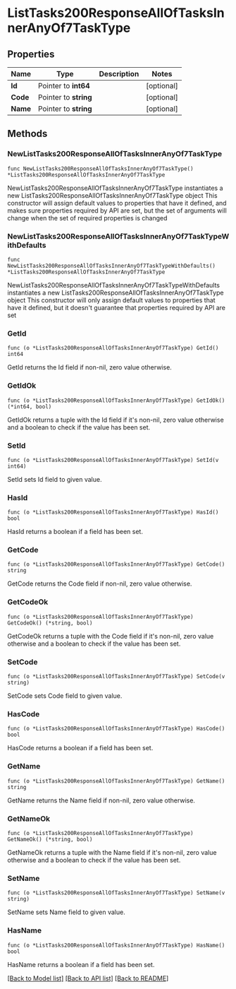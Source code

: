 # ListTasks200ResponseAllOfTasksInnerAnyOf7TaskType

## Properties

Name | Type | Description | Notes
------------ | ------------- | ------------- | -------------
**Id** | Pointer to **int64** |  | [optional] 
**Code** | Pointer to **string** |  | [optional] 
**Name** | Pointer to **string** |  | [optional] 

## Methods

### NewListTasks200ResponseAllOfTasksInnerAnyOf7TaskType

`func NewListTasks200ResponseAllOfTasksInnerAnyOf7TaskType() *ListTasks200ResponseAllOfTasksInnerAnyOf7TaskType`

NewListTasks200ResponseAllOfTasksInnerAnyOf7TaskType instantiates a new ListTasks200ResponseAllOfTasksInnerAnyOf7TaskType object
This constructor will assign default values to properties that have it defined,
and makes sure properties required by API are set, but the set of arguments
will change when the set of required properties is changed

### NewListTasks200ResponseAllOfTasksInnerAnyOf7TaskTypeWithDefaults

`func NewListTasks200ResponseAllOfTasksInnerAnyOf7TaskTypeWithDefaults() *ListTasks200ResponseAllOfTasksInnerAnyOf7TaskType`

NewListTasks200ResponseAllOfTasksInnerAnyOf7TaskTypeWithDefaults instantiates a new ListTasks200ResponseAllOfTasksInnerAnyOf7TaskType object
This constructor will only assign default values to properties that have it defined,
but it doesn't guarantee that properties required by API are set

### GetId

`func (o *ListTasks200ResponseAllOfTasksInnerAnyOf7TaskType) GetId() int64`

GetId returns the Id field if non-nil, zero value otherwise.

### GetIdOk

`func (o *ListTasks200ResponseAllOfTasksInnerAnyOf7TaskType) GetIdOk() (*int64, bool)`

GetIdOk returns a tuple with the Id field if it's non-nil, zero value otherwise
and a boolean to check if the value has been set.

### SetId

`func (o *ListTasks200ResponseAllOfTasksInnerAnyOf7TaskType) SetId(v int64)`

SetId sets Id field to given value.

### HasId

`func (o *ListTasks200ResponseAllOfTasksInnerAnyOf7TaskType) HasId() bool`

HasId returns a boolean if a field has been set.

### GetCode

`func (o *ListTasks200ResponseAllOfTasksInnerAnyOf7TaskType) GetCode() string`

GetCode returns the Code field if non-nil, zero value otherwise.

### GetCodeOk

`func (o *ListTasks200ResponseAllOfTasksInnerAnyOf7TaskType) GetCodeOk() (*string, bool)`

GetCodeOk returns a tuple with the Code field if it's non-nil, zero value otherwise
and a boolean to check if the value has been set.

### SetCode

`func (o *ListTasks200ResponseAllOfTasksInnerAnyOf7TaskType) SetCode(v string)`

SetCode sets Code field to given value.

### HasCode

`func (o *ListTasks200ResponseAllOfTasksInnerAnyOf7TaskType) HasCode() bool`

HasCode returns a boolean if a field has been set.

### GetName

`func (o *ListTasks200ResponseAllOfTasksInnerAnyOf7TaskType) GetName() string`

GetName returns the Name field if non-nil, zero value otherwise.

### GetNameOk

`func (o *ListTasks200ResponseAllOfTasksInnerAnyOf7TaskType) GetNameOk() (*string, bool)`

GetNameOk returns a tuple with the Name field if it's non-nil, zero value otherwise
and a boolean to check if the value has been set.

### SetName

`func (o *ListTasks200ResponseAllOfTasksInnerAnyOf7TaskType) SetName(v string)`

SetName sets Name field to given value.

### HasName

`func (o *ListTasks200ResponseAllOfTasksInnerAnyOf7TaskType) HasName() bool`

HasName returns a boolean if a field has been set.


[[Back to Model list]](../README.md#documentation-for-models) [[Back to API list]](../README.md#documentation-for-api-endpoints) [[Back to README]](../README.md)


